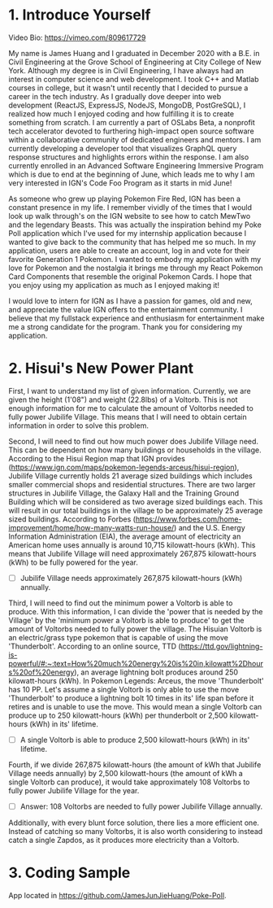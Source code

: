# 1. Introduce Yourself
Video Bio: https://vimeo.com/809617729

My name is James Huang and I graduated in December 2020 with a B.E. in Civil Engineering at the Grove School of Engineering at City College of New York. Although my degree is in Civil Engineering, I have always had an interest in computer science and web development. I took C++ and Matlab courses in college, but it wasn't until recently that I decided to pursue a career in the tech industry. As I gradually dove deeper into web development (ReactJS, ExpressJS, NodeJS, MongoDB, PostGreSQL), I realized how much I enjoyed coding and how fulfilling it is to create something from scratch. I am currently a part of OSLabs Beta, a nonprofit tech accelerator devoted to furthering high-impact open source software within a collaborative community of dedicated engineers and mentors. I am currently developing a developer tool that visualizes GraphQL query response structures and highlights errors within the response. I am also currently enrolled in an Advanced Software Engineering Immersive Program which is due to end at the beginning of June, which leads me to why I am very interested in IGN's Code Foo Program as it starts in mid June! 

As someone who grew up playing Pokemon Fire Red, IGN has been a constant presence in my life. I remember vividly of the times that I would look up walk through's on the IGN website to see how to catch MewTwo and the legendary Beasts. This was actually the inspiration behind my Poke Poll application which I've used for my internship application because I wanted to give back to the community that has helped me so much. In my application, users are able to create an account, log in and vote for their favorite Generation 1 Pokemon. I wanted to embody my application with my love for Pokemon and the nostalgia it brings me through my React Pokemon Card Components that resemble the original Pokemon Cards. I hope that you enjoy using my application as much as I enjoyed making it!

I would love to intern for IGN as I have a passion for games, old and new, and appreciate the value IGN offers to the entertainment community. I believe that my fullstack experience and enthusiasm for entertainment make me a strong candidate for the program. Thank you for considering my application.


# 2. Hisui's New Power Plant
First, I want to understand my list of given information. Currently, we are given the height (1'08") and weight (22.8lbs) of a Voltorb. This is not enough information for me to calculate the amount of Voltorbs needed to fully power Jubilife Village. This means that I will need to obtain certain information in order to solve this problem.

Second, I will need to find out how much power does Jubilife Village need. This can be dependent on how many buildings or households in the village. According to the Hisui Region map that IGN provides (https://www.ign.com/maps/pokemon-legends-arceus/hisui-region), Jubilife Village currently holds 21 average sized buildings which includes smaller commercial shops and residential structures. There are two larger structures in Jubilife Village, the Galaxy Hall and the Training Ground Building which will be considered as two average sized buildings each. This will result in our total buildings in the village to be approximately 25 average sized buildings. According to Forbes (https://www.forbes.com/home-improvement/home/how-many-watts-run-house/) and the U.S. Energy Information Administration (EIA), the average amount of electricity an American home uses annually is around 10,715 kilowatt-hours (kWh). This means that Jubilife Village will need approximately 267,875 kilowatt-hours (kWh) to be fully powered for the year. 
- [ ]  Jubilife Village needs approximately 267,875 kilowatt-hours (kWh) annually.

Third, I will need to find out the minimum power a Voltorb is able to produce. With this information, I can divide the 'power that is needed by the Village' by the 'minimum power a Voltorb is able to produce' to get the amount of Voltorbs needed to fully power the village. The Hisuian Voltorb is an electric/grass type pokemon that is capable of using the move 'Thunderbolt'. According to an online source, TTD (https://ttd.gov/lightning-is-powerful/#:~:text=How%20much%20energy%20is%20in,kilowatt%2Dhours%20of%20energy), an average lightning bolt produces around 250 kilowatt-hours (kWh). In Pokemon Legends: Arceus, the move 'Thunderbolt' has 10 PP. Let's assume a single Voltorb is only able to use the move 'Thunderbolt' to produce a lightning bolt 10 times in its' life span before it retires and is unable to use the move. This would mean a single Voltorb can produce up to 250 kilowatt-hours (kWh) per thunderbolt or 2,500 kilowatt-hours (kWh) in its' lifetime. 
- [ ]  A single Voltorb is able to produce 2,500 kilowatt-hours (kWh) in its' lifetime.

Fourth, if we divide 267,875 kilowatt-hours (the amount of kWh that Jubilife Village needs annually) by 2,500 kilowatt-hours (the amount of kWh a single Voltorb can produce), it would take approximately 108 Voltorbs to fully power Jubilife Village for the year. 
- [ ]  Answer: 108 Voltorbs are needed to fully power Jubilife Village annually. 

Additionally, with every blunt force solution, there lies a more efficient one. Instead of catching so many Voltorbs, it is also worth considering to instead catch a single Zapdos, as it produces more electricity than a Voltorb.  

# 3. Coding Sample
App located in https://github.com/JamesJunJieHuang/Poke-Poll.
